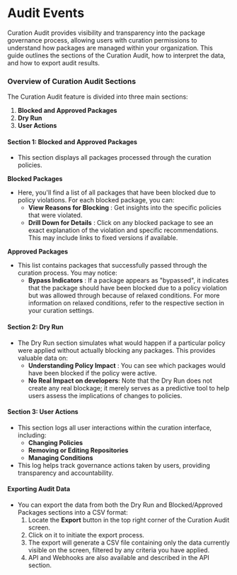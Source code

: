 # Audit Events

Curation Audit provides visibility and transparency into the package governance process, allowing users with curation permissions to understand how packages are managed within your organization. This guide outlines the sections of the Curation Audit, how to interpret the data, and how to export audit results.

### Overview of Curation Audit Sections

The Curation Audit feature is divided into three main sections:

1. **Blocked and Approved Packages**
2. **Dry Run**
3. **User Actions**

#### Section 1: Blocked and Approved Packages

* This section displays all packages processed through the curation policies.

**Blocked Packages**

* Here, you'll find a list of all packages that have been blocked due to policy violations. For each blocked package, you can:
  * **View Reasons for Blocking** : Get insights into the specific policies that were violated.
  * **Drill Down for Details** : Click on any blocked package to see an exact explanation of the violation and specific recommendations. This may include links to fixed versions if available.

**Approved Packages**

* This list contains packages that successfully passed through the curation process. You may notice:
  * **Bypass Indicators** : If a package appears as "bypassed", it indicates that the package should have been blocked due to a policy violation but was allowed through because of relaxed conditions. For more information on relaxed conditions, refer to the respective section in your curation settings.

#### Section 2: Dry Run

* The Dry Run section simulates what would happen if a particular policy were applied without actually blocking any packages. This provides valuable data on:
  * **Understanding Policy Impact** : You can see which packages would have been blocked if the policy were active.
  * **No Real Impact on developers**: Note that the Dry Run does not create any real blockage; it merely serves as a predictive tool to help users assess the implications of changes to policies.

#### Section 3: User Actions

* This section logs all user interactions within the curation interface, including:
  * **Changing Policies**
  * **Removing or Editing Repositories**
  * **Managing Conditions**
* This log helps track governance actions taken by users, providing transparency and accountability.

#### Exporting Audit Data

* You can export the data from both the Dry Run and Blocked/Approved Packages sections into a CSV format:
  1. Locate the **Export** button in the top right corner of the Curation Audit screen.
  2. Click on it to initiate the export process.
  3. The export will generate a CSV file containing only the data currently visible on the screen, filtered by any criteria you have applied.
  4. API and Webhooks are also available and described in the API section.&#x20;

